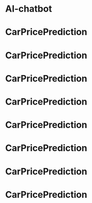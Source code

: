 # AI-chatbot
# CarPricePrediction
# CarPricePrediction
# CarPricePrediction
# CarPricePrediction
# CarPricePrediction
# CarPricePrediction
# CarPricePrediction
# CarPricePrediction

